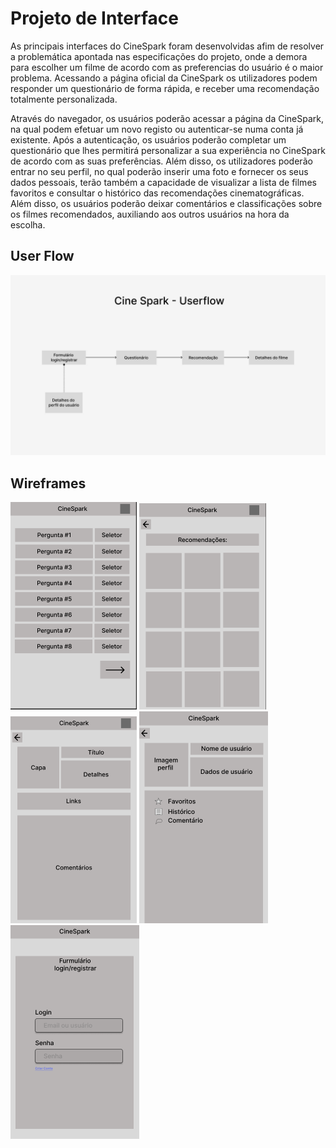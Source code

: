 
# Projeto de Interface

 As principais interfaces do CineSpark foram desenvolvidas afim de resolver a problemática apontada nas especificações do projeto, onde a demora para escolher um filme de acordo com as preferencias do usuário é o maior problema. Acessando a página oficial da CineSpark os utilizadores podem responder um questionário de forma rápida, e receber uma recomendação totalmente personalizada.

 Através do navegador, os usuários poderão acessar a página da CineSpark, na qual podem efetuar um novo registo ou autenticar-se numa conta já existente. Após a autenticação, os usuários poderão completar um questionário que lhes permitirá personalizar a sua experiência no CineSpark de acordo com as suas preferências. Além disso, os utilizadores poderão entrar no seu perfil, no qual poderão inserir uma foto e fornecer os seus dados pessoais, terão também a capacidade de visualizar a lista de filmes favoritos e consultar o histórico das recomendações cinematográficas. Além disso, os usuários poderão deixar comentários e classificações sobre os filmes recomendados, auxiliando aos outros usuários na hora da escolha.

## User Flow

![UserFlow](img/UserflowCineSparkA.jpg)



## Wireframes

![Wireframe 1](img/Wireframe1.png)
![Wireframe 2](img/Wireframe2.png)
![Wireframe 3](img/Wireframe3.png)
![Wireframe 4](img/WireframeUsuario.png)
![Wireframe 5](img/WireframeLogin.png)
